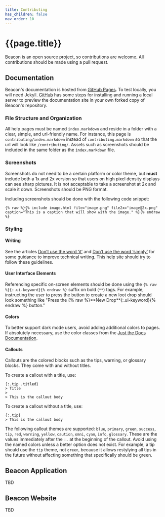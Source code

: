 ```yaml
---
title: Contributing
has_children: false
nav_order: 10
---
```

# {{page.title}}

Beacon is an open source project, so contributions are welcome. All contributions should be made using a pull request.

## Documentation

Beacon's documentation is hosted from [GitHub Pages](https://pages.github.com/). To test locally, you will need Jekyll. [GitHub](https://docs.github.com/en/pages/setting-up-a-github-pages-site-with-jekyll/testing-your-github-pages-site-locally-with-jekyll) has some steps for installing and running a local server to preview the documentation site in your own forked copy of Beacon's repository.

### File Structure and Organization

All help pages must be named `index.markdown` and reside in a folder with a clear, simple, and url-friendly name. For instance, this page is `contributing/index.markdown` instead of `contributing.markdown` so that the url will look like `/contributing/`. Assets such as screenshots should be included in the same folder as the `index.markdown` file.

### Screenshots

Screenshots do not need to be a certain platform or color theme, but **must** include both a 1x and 2x version so that users on high pixel density displays can see sharp pictures. It is not acceptable to take a screenshot at 2x and scale it down. Screenshots should be PNG format.

Including screenshots should be done with the following code snippet:

```
{% raw %}{% include image.html file="image.png" file2x="image@2x.png" caption="This is a caption that will show with the image." %}{% endraw %}
```

### Styling

#### Writing

See the articles [Don’t use the word ‘it’](https://jameshfisher.com/2016/11/25/dont-use-it/) and [Don’t use the word ‘simply’](https://jameshfisher.com/2017/02/22/dont-use-simply/) for some guidance to improve technical writing. This help site should try to follow these guidelines.

#### User Interface Elements
Referencing specific on-screen elements should be done using the `{% raw %}{:.ui-keyword}{% endraw %}` suffix on bold (`**`) tags. For example, instructing the user to press the button to create a new loot drop should look something like "Press the {% raw %}\*\*New Drop\*\*{:.ui-keyword}{% endraw %} button."

#### Colors
To better support dark mode users, avoid adding additional colors to pages. If absolutely necessary, use the color classes from the [Just the Docs Documentation](https://just-the-docs.github.io/just-the-docs/docs/utilities/color/).

#### Callouts
Callouts are the colored blocks such as the tips, warning, or glossary blocks. They come with and without titles.

To create a callout with a title, use:
```
{:.tip .titled}
> Title
> 
> This is the callout body
```

To create a callout without a title, use:
```
{:.tip}
> This is the callout body
```

The following callout themes are supported: `blue`, `primary`, `green`, `success`, `tip`, `red`, `warning`, `yellow`, `caution`, `omni`, `cyan`, `info`, `glossary`. These are the values immediately after the `:.` at the beginning of the callout. Avoid using the named colors unless a better option does not exist. For example, a tip should use the `tip` theme, not `green`, because it allows restylying all tips in the future without affecting something that specifically should be green.

## Beacon Application

TBD

## Beacon Website

TBD
